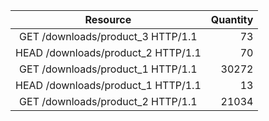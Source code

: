 |      Resource     |     Quantity    |
|:------------:|----------:|
|GET /downloads/product_3 HTTP/1.1|73|
|HEAD /downloads/product_2 HTTP/1.1|70|
|GET /downloads/product_1 HTTP/1.1|30272|
|HEAD /downloads/product_1 HTTP/1.1|13|
|GET /downloads/product_2 HTTP/1.1|21034|
